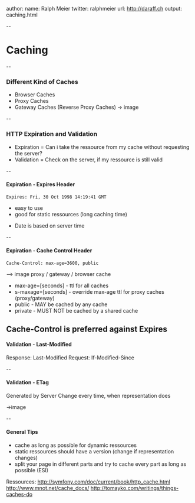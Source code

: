 author:
  name: Ralph Meier
  twitter: ralphmeier
  url: http://daraff.ch
output: caching.html

--

# Caching

--

### Different Kind of Caches

* Browser Caches
* Proxy Caches
* Gateway Caches (Reverse Proxy Caches)
-> image

--

### HTTP Expiration and Validation
* Expiration = Can i take the ressource from my cache without requesting the server?
* Validation = Check on the server, if my ressource is still valid

--

#### Expiration - Expires Header

`Expires: Fri, 30 Oct 1998 14:19:41 GMT`

+ easy to use
+ good for static ressources (long caching time)
- Date is based on server time

--

#### Expiration - Cache Control Header

`Cache-Control: max-age=3600, public`

--> image proxy / gateway / browser cache
 
* max-age=[seconds]   - ttl for all caches
* s-maxage=[seconds]  - override max-age ttl for proxy caches (proxy/gateway)
* public   - MAY be cached by any cache
* private  - MUST NOT be cached by a shared cache 

Cache-Control is preferred against Expires
--

#### Validation - Last-Modified

Response: Last-Modified 
Request: If-Modified-Since

-- 

#### Validation - ETag


Generated by Server
Change every time, when representation does


->image

--

#### General Tips

* cache as long as possible for dynamic ressources
* static ressources should have a version (change if representation changes)
* split your page in different parts and try to cache every part as long as possible (ESI)


Ressources:
http://symfony.com/doc/current/book/http_cache.html
http://www.mnot.net/cache_docs/
http://tomayko.com/writings/things-caches-do

